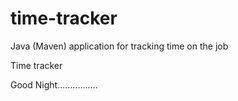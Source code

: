 # time-tracker
Java (Maven) application for tracking time on the job

Time tracker

Good Night................

